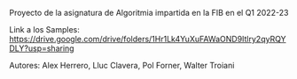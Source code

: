 Proyecto de la asignatura de Algoritmia impartida en la FIB en el Q1 2022-23

Link a los Samples: https://drive.google.com/drive/folders/1Hr1Lk4YuXuFAWaOND9Itlry2qyRQYDLY?usp=sharing


Autores: Alex Herrero, Lluc Clavera, Pol Forner, Walter Troiani
